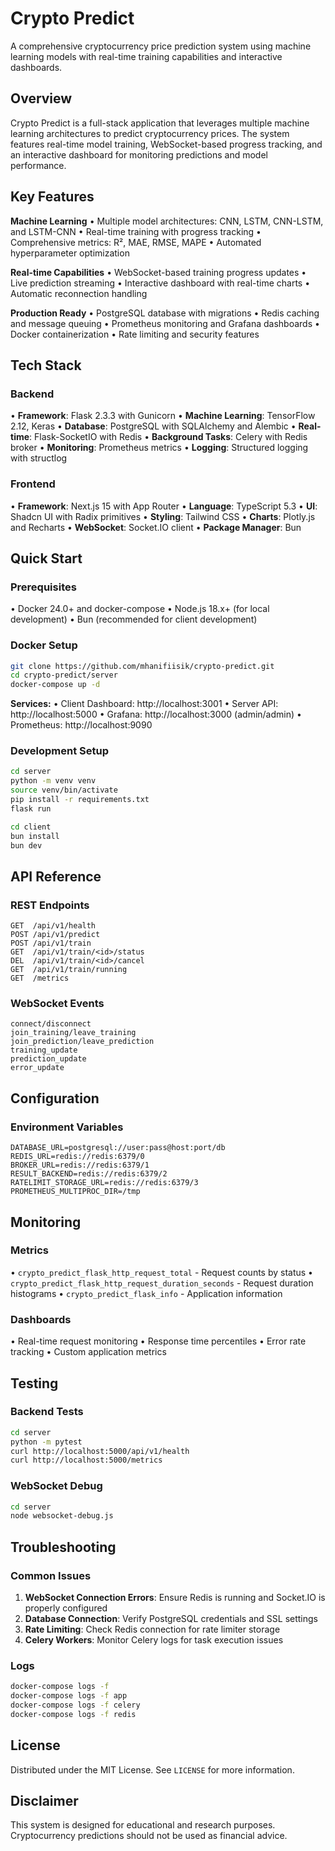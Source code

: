 # Crypto Predict

A comprehensive cryptocurrency price prediction system using machine learning models with real-time training capabilities and interactive dashboards.

## Overview

Crypto Predict is a full-stack application that leverages multiple machine learning architectures to predict cryptocurrency prices. The system features real-time model training, WebSocket-based progress tracking, and an interactive dashboard for monitoring predictions and model performance.

## Key Features

**Machine Learning**
• Multiple model architectures: CNN, LSTM, CNN-LSTM, and LSTM-CNN
• Real-time training with progress tracking
• Comprehensive metrics: R², MAE, RMSE, MAPE
• Automated hyperparameter optimization

**Real-time Capabilities**
• WebSocket-based training progress updates
• Live prediction streaming
• Interactive dashboard with real-time charts
• Automatic reconnection handling

**Production Ready**
• PostgreSQL database with migrations
• Redis caching and message queuing
• Prometheus monitoring and Grafana dashboards
• Docker containerization
• Rate limiting and security features

## Tech Stack

### Backend
• **Framework**: Flask 2.3.3 with Gunicorn
• **Machine Learning**: TensorFlow 2.12, Keras
• **Database**: PostgreSQL with SQLAlchemy and Alembic
• **Real-time**: Flask-SocketIO with Redis
• **Background Tasks**: Celery with Redis broker
• **Monitoring**: Prometheus metrics
• **Logging**: Structured logging with structlog

### Frontend
• **Framework**: Next.js 15 with App Router
• **Language**: TypeScript 5.3
• **UI**: Shadcn UI with Radix primitives
• **Styling**: Tailwind CSS
• **Charts**: Plotly.js and Recharts
• **WebSocket**: Socket.IO client
• **Package Manager**: Bun

## Quick Start

### Prerequisites
• Docker 24.0+ and docker-compose
• Node.js 18.x+ (for local development)
• Bun (recommended for client development)

### Docker Setup
```bash
git clone https://github.com/mhanifiisik/crypto-predict.git
cd crypto-predict/server
docker-compose up -d
```

**Services:**
• Client Dashboard: http://localhost:3001
• Server API: http://localhost:5000
• Grafana: http://localhost:3000 (admin/admin)
• Prometheus: http://localhost:9090

### Development Setup
```bash
cd server
python -m venv venv
source venv/bin/activate
pip install -r requirements.txt
flask run
```

```bash
cd client
bun install
bun dev
```

## API Reference

### REST Endpoints
```
GET  /api/v1/health
POST /api/v1/predict
POST /api/v1/train
GET  /api/v1/train/<id>/status
DEL  /api/v1/train/<id>/cancel
GET  /api/v1/train/running
GET  /metrics
```

### WebSocket Events
```
connect/disconnect
join_training/leave_training
join_prediction/leave_prediction
training_update
prediction_update
error_update
```

## Configuration

### Environment Variables
```env
DATABASE_URL=postgresql://user:pass@host:port/db
REDIS_URL=redis://redis:6379/0
BROKER_URL=redis://redis:6379/1
RESULT_BACKEND=redis://redis:6379/2
RATELIMIT_STORAGE_URL=redis://redis:6379/3
PROMETHEUS_MULTIPROC_DIR=/tmp
```

## Monitoring

### Metrics
• `crypto_predict_flask_http_request_total` - Request counts by status
• `crypto_predict_flask_http_request_duration_seconds` - Request duration histograms
• `crypto_predict_flask_info` - Application information

### Dashboards
• Real-time request monitoring
• Response time percentiles
• Error rate tracking
• Custom application metrics

## Testing

### Backend Tests
```bash
cd server
python -m pytest
curl http://localhost:5000/api/v1/health
curl http://localhost:5000/metrics
```

### WebSocket Debug
```bash
cd server
node websocket-debug.js
```

## Troubleshooting

### Common Issues
1. **WebSocket Connection Errors**: Ensure Redis is running and Socket.IO is properly configured
2. **Database Connection**: Verify PostgreSQL credentials and SSL settings
3. **Rate Limiting**: Check Redis connection for rate limiter storage
4. **Celery Workers**: Monitor Celery logs for task execution issues

### Logs
```bash
docker-compose logs -f
docker-compose logs -f app
docker-compose logs -f celery
docker-compose logs -f redis
```

## License

Distributed under the MIT License. See `LICENSE` for more information.

## Disclaimer

This system is designed for educational and research purposes. Cryptocurrency predictions should not be used as financial advice.
